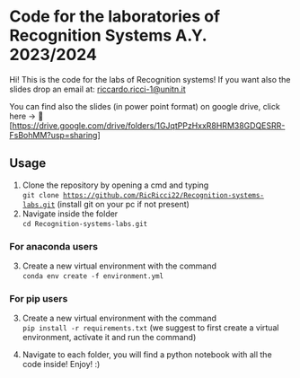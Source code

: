 # Code for the laboratories of Recognition Systems A.Y. 2023/2024

Hi! This is the code for the labs of Recognition systems! If you want also the slides drop an email at: riccardo.ricci-1@unitn.it

You can find also the slides (in power point format) on google drive, click here -> :newspaper:[https://drive.google.com/drive/folders/1GJqtPPzHxxR8HRM38GDQESRR-FsBohMM?usp=sharing]

## Usage
1) Clone the repository by opening a cmd and typing  
<code>git clone https://github.com/RicRicci22/Recognition-systems-labs.git</code> (install git on your pc if not present)
3) Navigate inside the folder  
<code>cd Recognition-systems-labs.git</code>
### For anaconda users 
3) Create a new virtual environment with the command  
<code>conda env create -f environment.yml</code>
### For pip users
3) Create a new virtual environment with the command  
<code>pip install -r requirements.txt</code> (we suggest to first create a virtual environment, activate it and run the command)

4) Navigate to each folder, you will find a python notebook with all the code inside! Enjoy! :)
